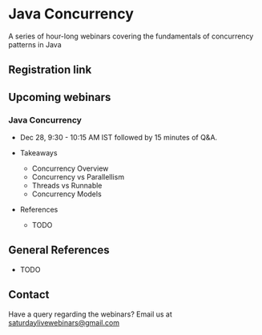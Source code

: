 # Java Concurrency
A series of hour-long webinars covering the fundamentals of concurrency patterns in Java

## Registration link


## Upcoming webinars
### Java Concurrency
 * Dec 28, 9:30 - 10:15 AM IST followed by 15 minutes of Q&A.
 * Takeaways
     - Concurrency Overview
     - Concurrency vs Parallellism
     - Threads vs Runnable
     - Concurrency Models
     
 * References
    - TODO
 

## General References
 - TODO
 
## Contact
Have a query regarding the webinars? Email us at [saturdaylivewebinars@gmail.com](mailto:saturdaylivewebinars@gmail.com)
